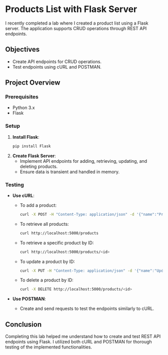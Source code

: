 # Products List with Flask Server

I recently completed a lab where I created a product list using a Flask server. The application supports CRUD operations through REST API endpoints.

## Objectives
- Create API endpoints for CRUD operations.
- Test endpoints using cURL and POSTMAN.

## Project Overview

### Prerequisites
- Python 3.x
- Flask

### Setup
1. **Install Flask**:
    ```sh
    pip install Flask
    ```
2. **Create Flask Server**:
    - Implement API endpoints for adding, retrieving, updating, and deleting products.
    - Ensure data is transient and handled in memory.

### Testing
- **Use cURL**:
    - To add a product:
        ```sh
        curl -X POST -H "Content-Type: application/json" -d '{"name":"Product1","price":100}' http://localhost:5000/products
        ```
    - To retrieve all products:
        ```sh
        curl http://localhost:5000/products
        ```
    - To retrieve a specific product by ID:
        ```sh
        curl http://localhost:5000/products/<id>
        ```
    - To update a product by ID:
        ```sh
        curl -X PUT -H "Content-Type: application/json" -d '{"name":"Updated Product","price":150}' http://localhost:5000/products/<id>
        ```
    - To delete a product by ID:
        ```sh
        curl -X DELETE http://localhost:5000/products/<id>
        ```

- **Use POSTMAN**:
    - Create and send requests to test the endpoints similarly to cURL.

## Conclusion
Completing this lab helped me understand how to create and test REST API endpoints using Flask. I utilized both cURL and POSTMAN for thorough testing of the implemented functionalities.
